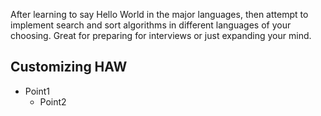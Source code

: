 After learning to say Hello World in the major languages, then attempt to implement search and sort algorithms in different languages of your choosing. Great for preparing for interviews or just expanding your mind.

## Customizing HAW
- Point1
  - Point2
